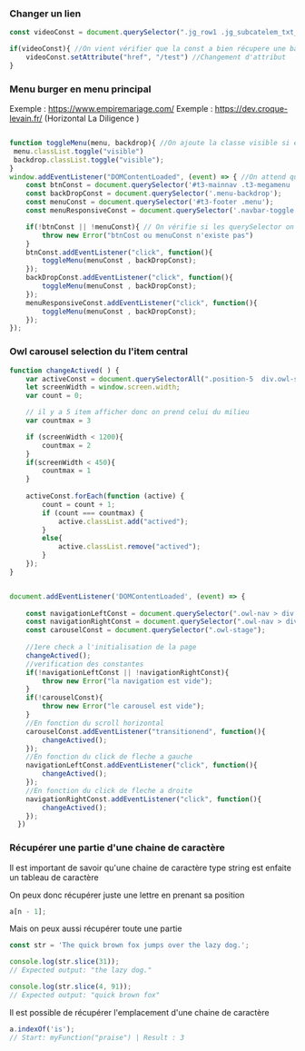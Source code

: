 ### Changer un lien 

```js
const videoConst = document.querySelector(".jg_row1 .jg_subcatelem_txt__link[title='Video']"); //Selecteur CSS

if(videoConst){ //On vient vérifier que la const a bien récupere une balise
	videoConst.setAttribute("href", "/test") //Changement d'attribut
}
```

### Menu burger en menu principal 

Exemple : https://www.empiremariage.com/ 
Exemple : https://dev.croque-levain.fr/ (Horizontal La Diligence )

```js

function toggleMenu(menu, backdrop){ //On ajoute la classe visible si elle n'est pas mise et inversement. 
 menu.classList.toggle("visible")
 backdrop.classList.toggle("visible");
}
window.addEventListener("DOMContentLoaded", (event) => { //On attend que la page est recu toutes les balises et la structure html 
	const btnConst = document.querySelector('#t3-mainnav .t3-megamenu .burger');
	const backDropConst = document.querySelector('.menu-backdrop');
	const menuConst = document.querySelector('#t3-footer .menu');
	const menuResponsiveConst = document.querySelector('.navbar-toggle');

	if(!btnConst || !menuConst){ // On vérifie si les querySelector on bien recuperer les balises 
		throw new Error("btnCost ou menuConst n'existe pas")
	}
	btnConst.addEventListener("click", function(){
		toggleMenu(menuConst , backDropConst);
	});
	backDropConst.addEventListener("click", function(){
		toggleMenu(menuConst , backDropConst);
	});
	menuResponsiveConst.addEventListener("click", function(){
		toggleMenu(menuConst , backDropConst);
	});
});

```

### Owl carousel selection du l'item central 

```js
function changeActived( ) {
	var activeConst = document.querySelectorAll(".position-5  div.owl-stage > div.owl-item.active");
	let screenWidth = window.screen.width;
	var count = 0;

	// il y a 5 item afficher donc on prend celui du milieu 
	var countmax = 3

	if (screenWidth < 1200){
		countmax = 2
	}
	if(screenWidth < 450){
		countmax = 1
	}
	
	activeConst.forEach(function (active) {
		count = count + 1;
		if (count === countmax) {
			active.classList.add("actived");
		}
		else{
			active.classList.remove("actived");
		}
	});
}


document.addEventListener('DOMContentLoaded', (event) => {
	
	const navigationLeftConst = document.querySelector(".owl-nav > div.owl-prev");
	const navigationRightConst = document.querySelector(".owl-nav > div.owl-next");
	const carouselConst = document.querySelector(".owl-stage");
	
	//1ere check a l'initialisation de la page 
	changeActived();
	//verification des constantes
	if(!navigationLeftConst || !navigationRightConst){
		throw new Error("la navigation est vide");
	}
	if(!carouselConst){
		throw new Error("le carousel est vide");
	}
	//En fonction du scroll horizontal 
	carouselConst.addEventListener("transitionend", function(){
		changeActived();
	});
	//En fonction du click de fleche a gauche 
	navigationLeftConst.addEventListener("click", function(){
		changeActived();
	});
	//En fonction du click de fleche a droite
	navigationRightConst.addEventListener("click", function(){
		changeActived();
	});
  })
```
### Récupérer une partie d'une chaine de caractère 

Il est important de savoir qu'une chaine de caractère type string est enfaite un tableau de caractère 

On peux donc récupérer  juste une lettre en prenant sa position 
```js 
a[n - 1];
```

Mais on peux aussi récupérer toute une partie 
```js
const str = 'The quick brown fox jumps over the lazy dog.';

console.log(str.slice(31));
// Expected output: "the lazy dog."

console.log(str.slice(4, 91));
// Expected output: "quick brown fox"
```

Il est possible de récupérer l'emplacement d'une chaine de caractère 
```js
a.indexOf('is');
// Start: myFunction("praise") | Result : 3
```
